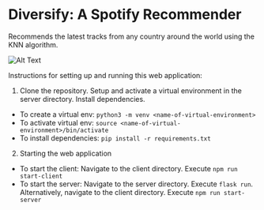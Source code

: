 # Diversify: A Spotify Recommender

Recommends the latest tracks from any country around the world using the KNN algorithm.

![Alt Text]([https://github.com/faizaanvidhani/spotify-recommender/blob/main/preview-gif.mov](https://github.com/faizaanvidhani/spotify-recommender/blob/main/spotify-recommender.gif))

Instructions for setting up and running this web application:

1. Clone the repository. Setup and activate a virtual environment in the server directory. Install dependencies.

  * To create a virtual env: ```python3 -m venv <name-of-virtual-environment>```
  * To activate virtual env: ```source <name-of-virtual-environment>/bin/activate```
  * To install dependencies: ```pip install -r requirements.txt```

2. Starting the web application

  * To start the client: Navigate to the client directory. Execute ```npm run start-client```
  * To start the server: Navigate to the server directory. Execute ```flask run```. Alternatively, navigate to the client directory. Execute ```npm run start-server```
